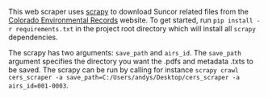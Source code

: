 This web scraper uses [scrapy](https://scrapy.org/) to download Suncor related files from the [Colorado Environmental Records](http://environmentalrecords.colorado.gov/HPRMWebDrawer/Record) website. To get started, run `pip install -r requirements.txt` in the project root directory which will install all `scrapy` dependencies.

The scrapy has two arguments: `save_path` and `airs_id`. The `save_path` argument specifies the directory you want the .pdfs and metadata .txts to be saved. The scrapy can be run by calling for instance `scrapy crawl cers_scraper -a save_path=C:/Users/andys/Desktop/cers_scraper -a airs_id=001-0003`. 
